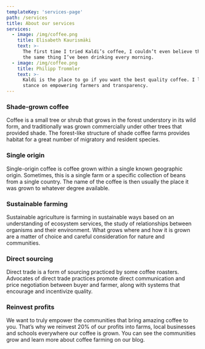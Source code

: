 ```yaml
---
templateKey: 'services-page'
path: /services
title: About our services
services:
  - image: /img/coffee.png
    title: Elisabeth Kaurismäki
    text: >-
      The first time I tried Kaldi’s coffee, I couldn’t even believe that was
      the same thing I’ve been drinking every morning.
  - image: /img/coffee.png
    title: Philipp Trommler
    text: >-
      Kaldi is the place to go if you want the best quality coffee. I love their
      stance on empowering farmers and transparency.
---
```

### Shade-grown coffee
Coffee is a small tree or shrub that grows in the forest understory in its wild form, and traditionally was grown commercially under other trees that provided shade. The forest-like structure of shade coffee farms provides habitat for a great number of migratory and resident species.

### Single origin
Single-origin coffee is coffee grown within a single known geographic origin. Sometimes, this is a single farm or a specific collection of beans from a single country. The name of the coffee is then usually the place it was grown to whatever degree available.

### Sustainable farming
Sustainable agriculture is farming in sustainable ways based on an understanding of ecosystem services, the study of relationships between organisms and their environment. What grows where and how it is grown are a matter of choice and careful consideration for nature and communities.

### Direct sourcing
Direct trade is a form of sourcing practiced by some coffee roasters. Advocates of direct trade practices promote direct communication and price negotiation between buyer and farmer, along with systems that encourage and incentivize quality.

### Reinvest profits
We want to truly empower the communities that bring amazing coffee to you. That’s why we reinvest 20% of our profits into farms, local businesses and schools everywhere our coffee is grown. You can see the communities grow and learn more about coffee farming on our blog.
